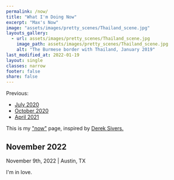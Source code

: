 ```yaml
---
permalink: /now/
title: "What I'm Doing Now"
excerpt: "Max's Now"
image: "assets/images/pretty_scenes/Thailand_scene.jpg"
layouts_gallery:
  - url: assets/images/pretty_scenes/Thailand_scene.jpg
    image_path: assets/images/pretty_scenes/Thailand_scene.jpg
    alt: "The Burmese border with Thailand, January 2019"
last_modified_at: 2022-01-19
layout: single
classes: narrow
footer: false
share: false
---
```


Previous:
- [July 2020](https://github.com/mefrem/mefrem.github.io/commit/e05bc4978ca2c3e1954959d566d0a10ed24571d2)
- [October 2020](https://github.com/mefrem/mefrem.github.io/commit/01e0747d441a4ac868b75960211512aa27357c4c?branch=01e0747d441a4ac868b75960211512aa27357c4c&diff=split)
- [April 2021](https://github.com/mefrem/mefrem.github.io/commit/02009472faf8e6587945a7975773552942f7b711)

This is my ["now"](https://nownownow.com/about) page, inspired by [Derek Sivers.](https://sivers.org/nowff)

## November 2022

November 9th, 2022 | Austin, TX

I'm in love.